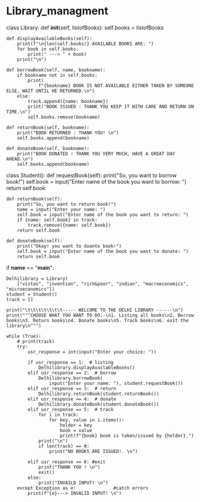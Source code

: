 # Library_managment
class Library:
    def __init__(self, listofBooks):
        self.books = listofBooks

    def displayAvailableBooks(self):
        print(f"\n{len(self.books)} AVAILABLE BOOKS ARE: ")
        for book in self.books:
            print(" ---> " + book)
        print("\n")

    def borrowBook(self, name, bookname):
        if bookname not in self.books:
            print(
                f"{bookname} BOOK IS NOT AVAILABLE EITHER TAKEN BY SOMEONE ELSE, WAIT UNTIL HE RETURNED.\n")
        else:
            track.append({name: bookname})
            print("BOOK ISSUED : THANK YOU KEEP IT WITH CARE AND RETURN ON TIME.\n")
            self.books.remove(bookname)

    def returnBook(self, bookname):
        print("BOOK RETURNED : THANK YOU! \n")
        self.books.append(bookname)

    def donateBook(self, bookname):
        print("BOOK DONATED : THANK YOU VERY MUCH, HAVE A GREAT DAY AHEAD.\n")
        self.books.append(bookname)


class Student():
    def requestBook(self):
        print("So, you want to borrow book!")
        self.book = input("Enter name of the book you want to borrow: ")
        return self.book

    def returnBook(self):
        print("So, you want to return book!")
        name = input("Enter your name: ")
        self.book = input("Enter name of the book you want to return: ")
        if {name: self.book} in track:
            track.remove({name: self.book})
        return self.book

    def donateBook(self):
        print("Okay! you want to doante book!")
        self.book = input("Enter name of the book you want to donate: ")
        return self.book


if __name__ == "__main__":

    Delhilibrary = Library(
        ["vistas", "invention", "rich&poor", "indian", "macroeconomics", "microeconomics"])
    student = Student()
    track = []

    print("\t\t\t\t\t\t\t----- WELCOME TO THE DELHI LIBRARY ------\n")
    print("""CHOOSE WHAT YOU WANT TO DO:-\n1. Listing all books\n2. Borrow books\n3. Return books\n4. Donate books\n5. Track books\n6. exit the library\n""")

    while (True):
        # print(track)
        try:
            usr_response = int(input("Enter your choice: "))

            if usr_response == 1:  # listing
                Delhilibrary.displayAvailableBooks()
            elif usr_response == 2:  # borrow
                Delhilibrary.borrowBook(
                    input("Enter your name: "), student.requestBook())
            elif usr_response == 3:  # return
                Delhilibrary.returnBook(student.returnBook())
            elif usr_response == 4:  # donate
                Delhilibrary.donateBook(student.donateBook())
            elif usr_response == 5:  # track
                for i in track:
                    for key, value in i.items():
                        holder = key
                        book = value
                        print(f"{book} book is taken/issued by {holder}.")
                print("\n")
                if len(track) == 0:
                    print("NO BOOKS ARE ISSUED!. \n")
            
            elif usr_response == 6: #exit
                print("THANK YOU ! \n")
                exit()
            else:
                print("INVAILD INPUT! \n")
        except Exception as e:              #catch errors
            print(f"{e}---> INVALID INPUT! \n")

